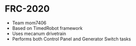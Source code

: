 # FRC-2020
- Team mom7406
- Based on TimedRobot framework
- Uses mecanum drivetrain
- Performs both Control Panel and Generator Switch tasks
